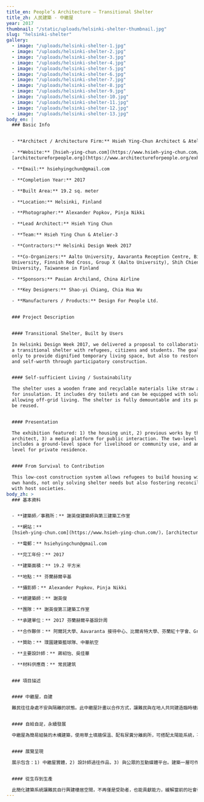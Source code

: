 ```yaml
---
title_en: People’s Architecture – Transitional Shelter
title_zh: 人民建築 - 中繼屋
year: 2017
thumbnail: "/static/uploads/helsinki-shelter-thumbnail.jpg"
slug: "helsinki-shelter"
gallery:
  - image: "/uploads/helsinki-shelter-1.jpg"
  - image: "/uploads/helsinki-shelter-2.jpg"
  - image: "/uploads/helsinki-shelter-3.jpg"
  - image: "/uploads/helsinki-shelter-4.jpg"
  - image: "/uploads/helsinki-shelter-5.jpg"
  - image: "/uploads/helsinki-shelter-6.jpg"
  - image: "/uploads/helsinki-shelter-7.jpg"
  - image: "/uploads/helsinki-shelter-8.jpg"
  - image: "/uploads/helsinki-shelter-9.jpg"
  - image: "/uploads/helsinki-shelter-10.jpg"
  - image: "/uploads/helsinki-shelter-11.jpg"
  - image: "/uploads/helsinki-shelter-12.jpg"
  - image: "/uploads/helsinki-shelter-13.jpg"
body_en: |
  ### Basic Info


  - **Architect / Architecture Firm:** Hsieh Ying-Chun Architect & Atelier-3  

  - **Website:** [hsieh-ying-chun.com](https://www.hsieh-ying-chun.com/),
  [architectureforpeople.org](https://www.architectureforpeople.org/exhibition/peoples-architecture/)  

  - **Email:** hsiehyingchun@gmail.com  

  - **Completion Year:** 2017  

  - **Built Area:** 19.2 sq. meter  

  - **Location:** Helsinki, Finland  

  - **Photographer:** Alexander Popkov, Pinja Nikki  

  - **Lead Architect:** Hsieh Ying Chun  

  - **Team:** Hsieh Ying Chun & Atelier-3  

  - **Contractors:** Helsinki Design Week 2017  

  - **Co-Organizers:** Aalto University, Aavaranta Reception Centre, Bilkent
  University, Finnish Red Cross, Group X (Aalto University), Shih Chien
  University, Taiwanese in Finland  

  - **Sponsors:** Pauian Archiland, China Airline  

  - **Key Designers:** Shao-yi Chiang, Chia Hua Wu  

  - **Manufacturers / Products:** Design For People Ltd.


  ### Project Description


  #### Transitional Shelter, Built by Users

  In Helsinki Design Week 2017, we delivered a proposal to collaboratively build
  a transitional shelter with refugees, citizens and students. The goal is not
  only to provide dignified temporary living space, but also to restore dignity
  and self-worth through participatory construction.


  #### Self-sufficient Living / Sustainability

  The shelter uses a wooden frame and recyclable materials like straw and soil
  for insulation. It includes dry toilets and can be equipped with solar panels,
  allowing off-grid living. The shelter is fully demountable and its parts can
  be reused.


  #### Presentation

  The exhibition featured: 1) the housing unit, 2) previous works by the
  architect, 3) a media platform for public interaction. The two-level structure
  includes a ground-level space for livelihood or community use, and an upper
  level for private residence.


  #### From Survival to Contribution

  This low-cost construction system allows refugees to build housing with their
  own hands, not only solving shelter needs but also fostering reconciliation
  with host societies.
body_zh: >
  ### 基本資料


  - **建築師／事務所：** 謝英俊建築師與第三建築工作室  

  - **網站：**
  [hsieh-ying-chun.com](https://www.hsieh-ying-chun.com/)，[architectureforpeople.org](https://www.architectureforpeople.org/exhibition/peoples-architecture/)  

  - **電郵：** hsiehyingchun@gmail.com  

  - **完工年份：** 2017  

  - **建築面積：** 19.2 平方米  

  - **地點：** 芬蘭赫爾辛基  

  - **攝影師：** Alexander Popkov、Pinja Nikki  

  - **總建築師：** 謝英俊  

  - **團隊：** 謝英俊第三建築工作室  

  - **承建單位：** 2017 芬蘭赫爾辛基設計周  

  - **合作夥伴：** 阿爾託大學、Aavaranta 接待中心、比爾肯特大學、芬蘭紅十字會、Group X (阿爾託大學)、實踐大學、芬蘭台灣人協會  

  - **贊助：** 璞園建築籃球隊、中華航空  

  - **主要設計師：** 蔣紹怡、吳佳華  

  - **材料供應商：** 常民建筑  


  ### 項目描述


  #### 中繼屋，自建

  難民往往身處不安與隔離的狀態。此中繼屋計畫以合作方式，讓難民與在地人共同建造臨時棲居，藉此重建尊嚴與價值感。


  #### 自給自足，永續發展

  中繼屋為簡易組裝的木構建築，使用草土填牆保溫、配有尿糞分離廁所，可搭配太陽能系統，不依賴市政管線。建材可重複使用，環保且永續。


  #### 展覽呈現

  展示包含：1) 中繼屋實體，2) 設計師過往作品，3) 與公眾的互動媒體平台。建築一層可作為商店／工作坊／公共空間，二層為住宿區。


  #### 從生存到生產

  此簡化建築系統讓難民自行興建棲居空間，不再僅是受助者，也能貢獻能力，緩解當前的社會張力。
---
```

